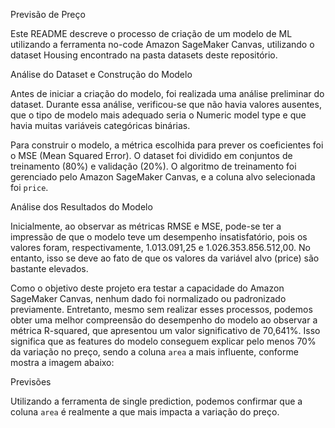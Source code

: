 Previsão de Preço

Este README descreve o processo de criação de um modelo de ML utilizando a ferramenta no-code Amazon SageMaker Canvas, utilizando o dataset Housing encontrado na pasta datasets deste repositório.

 Análise do Dataset e Construção do Modelo

Antes de iniciar a criação do modelo, foi realizada uma análise preliminar do dataset. Durante essa análise, verificou-se que não havia valores ausentes, que o tipo de modelo mais adequado seria o Numeric model type e que havia muitas variáveis categóricas binárias.

Para construir o modelo, a métrica escolhida para prever os coeficientes foi o MSE (Mean Squared Error). O dataset foi dividido em conjuntos de treinamento (80%) e validação (20%). O algoritmo de treinamento foi gerenciado pelo Amazon SageMaker Canvas, e a coluna alvo selecionada foi `price`.

 Análise dos Resultados do Modelo

Inicialmente, ao observar as métricas RMSE e MSE, pode-se ter a impressão de que o modelo teve um desempenho insatisfatório, pois os valores foram, respectivamente, 1.013.091,25 e 1.026.353.856.512,00. No entanto, isso se deve ao fato de que os valores da variável alvo (price) são bastante elevados.

Como o objetivo deste projeto era testar a capacidade do Amazon SageMaker Canvas, nenhum dado foi normalizado ou padronizado previamente. Entretanto, mesmo sem realizar esses processos, podemos obter uma melhor compreensão do desempenho do modelo ao observar a métrica R-squared, que apresentou um valor significativo de 70,641%. Isso significa que as features do modelo conseguem explicar pelo menos 70% da variação no preço, sendo a coluna `area` a mais influente, conforme mostra a imagem abaixo:

Previsões

Utilizando a ferramenta de single prediction, podemos confirmar que a coluna `area` é realmente a que mais impacta a variação do preço.
